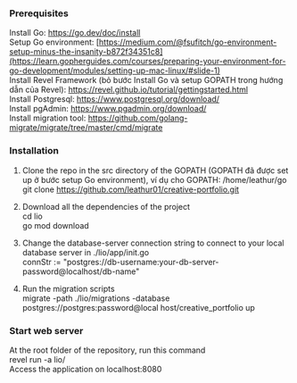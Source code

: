 ### Prerequisites  

Install Go: https://go.dev/doc/install  
Setup Go environment: [https://medium.com/@fsufitch/go-environment-setup-minus-the-insanity-b872f34351c8](https://learn.gopherguides.com/courses/preparing-your-environment-for-go-development/modules/setting-up-mac-linux/#slide-1)  
Install Revel Framework (bỏ bước Install Go và setup GOPATH trong hướng dẫn của Revel): https://revel.github.io/tutorial/gettingstarted.html  
Install Postgresql: https://www.postgresql.org/download/  
Install pgAdmin: https://www.pgadmin.org/download/  
Install migration tool: https://github.com/golang-migrate/migrate/tree/master/cmd/migrate  

### Installation  

1. Clone the repo in the src directory of the GOPATH (GOPATH đã được set up ở bước setup Go environment), ví dụ cho GOPATH: /home/leathur/go  
   git clone https://github.com/leathur01/creative-portfolio.git  

2. Download all the dependencies of the project  
   cd lio  
   go mod download  

4. Change the database-server connection string to connect to your local database server in ./lio/app/init.go  
   connStr := "postgres://db-username:your-db-server-password@localhost/db-name"  

5. Run the migration scripts  
   migrate -path ./lio/migrations -database postgres://postgres:password@local
host/creative_portfolio up  

### Start web server  

   At the root folder of the repository, run this command  
   revel run -a lio/  
   Access the application on localhost:8080  
